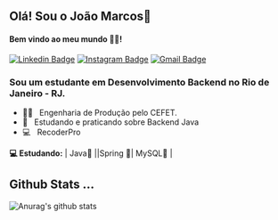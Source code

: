 ## Olá! Sou o João Marcos👋
#### Bem vindo ao meu mundo 🧑‍💻!

 [![Linkedin Badge](https://img.shields.io/badge/-JoaoMarcos-6633cc?-LinkedIn-blue?style=flat-square&logo=Linkedin&logoColor=white&link=https://www.linkedin.com/in/joao-marcos-gabriel-santos-2981aa25/)](https://www.linkedin.com/in/joao-marcos-gabriel-santos-2981aa25/) 
 [![Instagram Badge](https://img.shields.io/badge/-Instagram-blue?style=flat-square&logo=Instagram&logoColor=white&link=https://instagram.com/joaomgsa)](https://instagram.com/joaomgsa) 
[![Gmail Badge](https://img.shields.io/badge/-joaomgsa@gmail.com-6633cc?style=flat-square&logo=Gmail&logoColor=white&link=mailto:joaomgsa@gmail.com)](mailto:joaomgsa@gmail.com)

### Sou um estudante em Desenvolvimento Backend no Rio de Janeiro - RJ.

- 👨‍🎓  &nbsp; Engenharia de Produção pelo CEFET.
- 📖 &nbsp; Estudando e praticando sobre Backend Java 
- :computer: &nbsp; RecoderPro

**💻 Estudando:**
 | Java🧡 ||Spring 💜| MySQL💜 | 


## Github Stats ...
![Anurag's github stats](https://github-readme-stats.vercel.app/api?username=joaomgsa&count_private=true&show_icons=true&theme=onedark)
